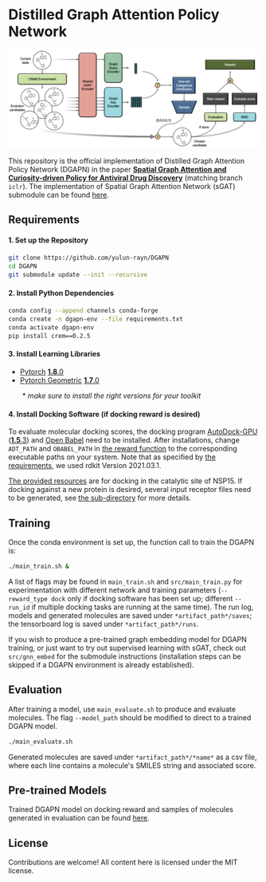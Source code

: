 # Distilled Graph Attention Policy Network
![](figure/DGAPN.png)

This repository is the official implementation of Distilled Graph Attention Policy Network (DGAPN) in the paper [**Spatial Graph Attention and Curiosity-driven Policy for Antiviral Drug Discovery**](http://arxiv.org/abs/2106.02190) (matching branch `iclr`). The implementation of Spatial Graph Attention Network (sGAT) submodule can be found [here](https://github.com/yulun-rayn/sGAT).


## Requirements

#### 1. Set up the Repository
```bash
git clone https://github.com/yulun-rayn/DGAPN
cd DGAPN
git submodule update --init --recursive
```

#### 2. Install Python Dependencies
```bash
conda config --append channels conda-forge
conda create -n dgapn-env --file requirements.txt
conda activate dgapn-env
pip install crem==0.2.5
```

#### 3. Install Learning Libraries
- [Pytorch](https://pytorch.org/) [**1.8**.0](https://pytorch.org/get-started/previous-versions/)
- [Pytorch Geometric](https://pytorch-geometric.readthedocs.io/en/latest/) [**1.7**.0](https://pytorch-geometric.readthedocs.io/en/1.7.0/notes/installation.html)

  \* *make sure to install the right versions for your toolkit*

#### 4. Install Docking Software (if docking reward is desired)

To evaluate molecular docking scores, the docking program [AutoDock-GPU](https://github.com/ccsb-scripps/AutoDock-GPU/wiki) ([**1.5**.3](https://github.com/ccsb-scripps/AutoDock-GPU/releases)) and [Open Babel](https://open-babel.readthedocs.io/en/latest/Command-line_tools/babel.html) need to be installed. After installations, change `ADT_PATH` and `OBABEL_PATH` in [the reward function](src/reward/adtgpu/get_reward.py) to the corresponding executable paths on your system.  Note that as specified by [the requirements](requirements.txt), we used rdkit Version 2021.03.1.

[The provided resources](src/reward/adtgpu/receptor) are for docking in the catalytic site of NSP15. If docking against a new protein is desired, several input receptor files need to be generated, see [the sub-directory](src/reward/adtgpu) for more details.


## Training

Once the conda environment is set up, the function call to train the DGAPN is:

```bash
./main_train.sh &
```

A list of flags may be found in `main_train.sh` and `src/main_train.py` for experimentation with different network and training parameters (`--reward_type dock` only if docking software has been set up; different `--run_id` if multiple docking tasks are running at the same time). The run log, models and generated molecules are saved under `*artifact_path*/saves`; the tensorboard log is saved under `*artifact_path*/runs`.

If you wish to produce a pre-trained graph embedding model for DGAPN training, or just want to try out supervised learning with sGAT, check out `src/gnn_embed` for the submodule instructions (installation steps can be skipped if a DGAPN environment is already established).


## Evaluation

After training a model, use `main_evaluate.sh` to produce and evaluate molecules. The flag `--model_path` should be modified to direct to a trained DGAPN model.

```bash
./main_evaluate.sh
```

Generated molecules are saved under `*artifact_path*/*name*` as a csv file, where each line contains a molecule's SMILES string and associated score.


## Pre-trained Models
Trained DGAPN model on docking reward and samples of molecules generated in evaluation can be found [here](https://github.com/yulun-rayn/SGAnCP4ADD).


## License

Contributions are welcome! All content here is licensed under the MIT license.

